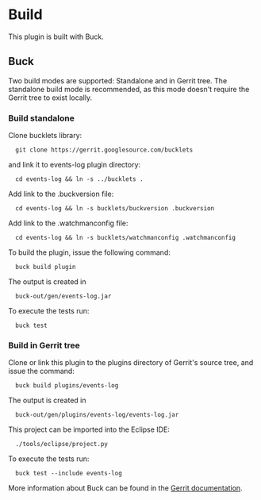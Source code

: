 Build
=====

This plugin is built with Buck.

Buck
----

Two build modes are supported: Standalone and in Gerrit tree.
The standalone build mode is recommended, as this mode doesn't require
the Gerrit tree to exist locally.


### Build standalone

Clone bucklets library:

```
  git clone https://gerrit.googlesource.com/bucklets

```
and link it to events-log plugin directory:

```
  cd events-log && ln -s ../bucklets .
```

Add link to the .buckversion file:

```
  cd events-log && ln -s bucklets/buckversion .buckversion
```

Add link to the .watchmanconfig file:

```
  cd events-log && ln -s bucklets/watchmanconfig .watchmanconfig
```

To build the plugin, issue the following command:

```
  buck build plugin
```

The output is created in

```
  buck-out/gen/events-log.jar
```

To execute the tests run:

```
  buck test
```

### Build in Gerrit tree

Clone or link this plugin to the plugins directory of Gerrit's source
tree, and issue the command:

```
  buck build plugins/events-log
```

The output is created in

```
  buck-out/gen/plugins/events-log/events-log.jar
```

This project can be imported into the Eclipse IDE:

```
  ./tools/eclipse/project.py
```

To execute the tests run:

```
  buck test --include events-log
```

More information about Buck can be found in the [Gerrit
documentation](../../../Documentation/dev-buck.html).
